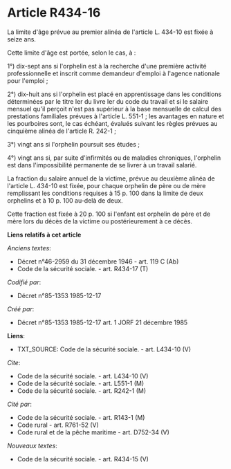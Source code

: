 # Article R434-16

La limite d'âge prévue au premier alinéa de l'article L. 434-10 est fixée à seize ans. 

Cette limite d'âge est portée, selon le cas, à : 

1°) dix-sept ans si l'orphelin est à la recherche d'une première activité professionnelle et inscrit comme demandeur d'emploi
à l'agence nationale pour l'emploi ; 

2°) dix-huit ans si l'orphelin est placé en apprentissage dans les conditions déterminées par le titre Ier du livre Ier du
code du travail et si le salaire mensuel qu'il perçoit n'est pas supérieur à la base mensuelle de calcul des prestations
familiales prévues à l'article L. 551-1 ; les avantages en nature et les pourboires sont, le cas échéant, évalués suivant les
règles prévues au cinquième alinéa de l'article R. 242-1 ; 

3°) vingt ans si l'orphelin poursuit ses études ; 

4°) vingt ans si, par suite d'infirmités ou de maladies chroniques, l'orphelin est dans l'impossibilité permanente de se
livrer à un travail salarié. 

La fraction du salaire annuel de la victime, prévue au deuxième alinéa de l'article L. 434-10 est fixée, pour chaque orphelin
de père ou de mère remplissant les conditions requises à 15 p. 100 dans la limite de deux orphelins et à 10 p. 100 au-delà de
deux. 

Cette fraction est fixée à 20 p. 100 si l'enfant est orphelin de père et de mère lors du décès de la victime ou
postérieurement à ce décès.

**Liens relatifs à cet article**

_Anciens textes_:

  - Décret n°46-2959 du 31 décembre 1946 - art. 119 C (Ab)
  - Code de la sécurité sociale. - art. R434-17 (T)

_Codifié par_:

  - Décret n°85-1353 1985-12-17

_Créé par_:

  - Décret n°85-1353 1985-12-17 art. 1 JORF 21 décembre 1985

**Liens**:

  - TXT_SOURCE: Code de la sécurité sociale. - art. L434-10 (V)

_Cite_:

  - Code de la sécurité sociale. - art. L434-10 (V)
  - Code de la sécurité sociale. - art. L551-1 (M)
  - Code de la sécurité sociale. - art. R242-1 (M)

_Cité par_:

  - Code de la sécurité sociale. - art. R143-1 (M)
  - Code rural - art. R761-52 (V)
  - Code rural et de la pêche maritime - art. D752-34 (V)

_Nouveaux textes_:

  - Code de la sécurité sociale. - art. R434-15 (V)
